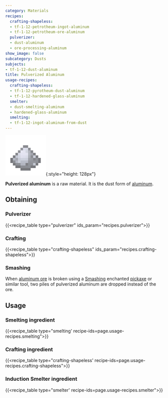 ```yaml
---
category: Materials
recipes:
  crafting-shapeless:
  - tf-1-12-petrotheum-ingot-aluminum
  - tf-1-12-petrotheum-ore-aluminum
  pulverizer:
  - dust-aluminum
  - ore-processing-aluminum
show_image: false
subcategory: Dusts
subjects:
- tf-1-12-dust-aluminum
title: Pulverized Aluminum
usage-recipes:
  crafting-shapeless:
  - tf-1-12-pyrotheum-dust-aluminum
  - tf-1-12-hardened-glass-aluminum
  smelter:
  - dust-smelting-aluminum
  - hardened-glass-aluminum
  smelting:
  - tf-1-12-ingot-aluminum-from-dust
---
```


![Pulverized aluminum](/assets/images/docs/1.12/thermal-foundation/dust-aluminum.png){:style="height: 128px"}


**Pulverized aluminum** is a raw material. It is the dust form of
[aluminum](../aluminum-ingot/).


Obtaining
---------

### Pulverizer
{{<recipe_table type="pulverizer" ids_param="recipes.pulverizer">}}

### Crafting
{{<recipe_table type="crafting-shapeless" ids_param="recipes.crafting-shapeless">}}

### Smashing
When [aluminum ore](../aluminum-ore/) is broken using a
[Smashing](../../cofh-core/smashing/) enchanted
[pickaxe](https://minecraft.gamepedia.com/Pickaxe) or similar tool, two piles of
pulverized aluminum are dropped instead of the ore.


Usage
-----

### Smelting ingredient
{{<recipe_table type="smelting' recipe-ids=page.usage-recipes.smelting">}}

### Crafting ingredient
{{<recipe_table type="crafting-shapeless' recipe-ids=page.usage-recipes.crafting-shapeless">}}

### Induction Smelter ingredient
{{<recipe_table type="smelter' recipe-ids=page.usage-recipes.smelter">}}

